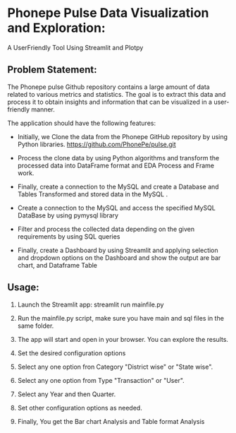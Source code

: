 
# Phonepe Pulse Data Visualization and Exploration: 
A UserFriendly Tool Using Streamlit and Plotpy

## Problem Statement: 

The Phonepe pulse Github repository contains a large amount of data related to various metrics and statistics. The goal is to extract this data and process it to obtain insights and information that can be visualized in a user-friendly manner.

The application should have the following features:

* Initially, we Clone the data from the Phonepe GitHub repository by using Python libraries. https://github.com/PhonePe/pulse.git

* Process the clone data by using Python algorithms and transform the processed data into DataFrame format and EDA Process and Frame work.

* Finally, create a connection to the MySQL and create a Database and Tables Transformed and stored data in the MySQL .

* Create a connection to the MySQL and access the specified MySQL DataBase by using pymysql library

* Filter and process the collected data depending on the given requirements by using SQL queries

* Finally, create a Dashboard by using Streamlit and applying selection and dropdown options on the Dashboard and show the output are bar chart, and Dataframe Table


## Usage:

1. Launch the Streamlit app: streamlit run mainfile.py

2. Run the mainfile.py script, make sure you have main and sql files in the same folder.

3. The app will start and open in your browser. You can explore the results.

4. Set the desired configuration options

5. Select any one option fron Category "District wise" or "State wise".

6. Select any one option from Type "Transaction" or "User".

7. Select any Year and then Quarter.

8. Set other configuration options as needed.

9. Finally, You get the Bar chart Analysis and Table format Analysis




